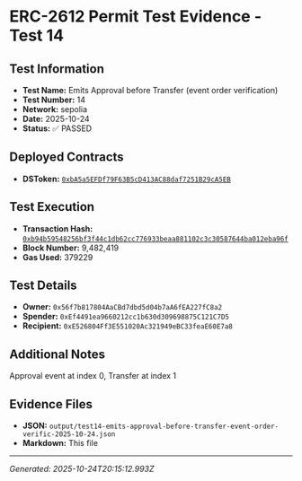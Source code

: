 # ERC-2612 Permit Test Evidence - Test 14

## Test Information
- **Test Name:** Emits Approval before Transfer (event order verification)
- **Test Number:** 14
- **Network:** sepolia
- **Date:** 2025-10-24
- **Status:** ✅ PASSED

## Deployed Contracts
- **DSToken:** [`0xbA5a5EFDf79F63B5cD413AC88daf7251B29cA5EB`](https://sepolia.etherscan.io/address/0xbA5a5EFDf79F63B5cD413AC88daf7251B29cA5EB)

## Test Execution
- **Transaction Hash:** [`0xb94b59548256bf3f44c1db62cc776933beaa881102c3c30587644ba012eba96f`](https://sepolia.etherscan.io/tx/0xb94b59548256bf3f44c1db62cc776933beaa881102c3c30587644ba012eba96f)
- **Block Number:** 9,482,419
- **Gas Used:** 379229

## Test Details
- **Owner:** `0x56f7b817804AaCBd7dbd5d04b7aA6fEA227fC8a2`
- **Spender:** `0xEf4491ea9660212cc1b630d309698875C121C7D5`
- **Recipient:** `0xE526804Ff3E551020Ac321949eBC33feaE60E7a8`


## Additional Notes
Approval event at index 0, Transfer at index 1



## Evidence Files
- **JSON:** `output/test14-emits-approval-before-transfer-event-order-verific-2025-10-24.json`
- **Markdown:** This file

---
*Generated: 2025-10-24T20:15:12.993Z*
